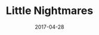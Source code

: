 ---
layout: album
date: 2017-04-28
title: Little Nightmares
developer: Tarsier Studios
card-image: 7
card-offset: 0
banner-image: 3
banner-offset: 0
---